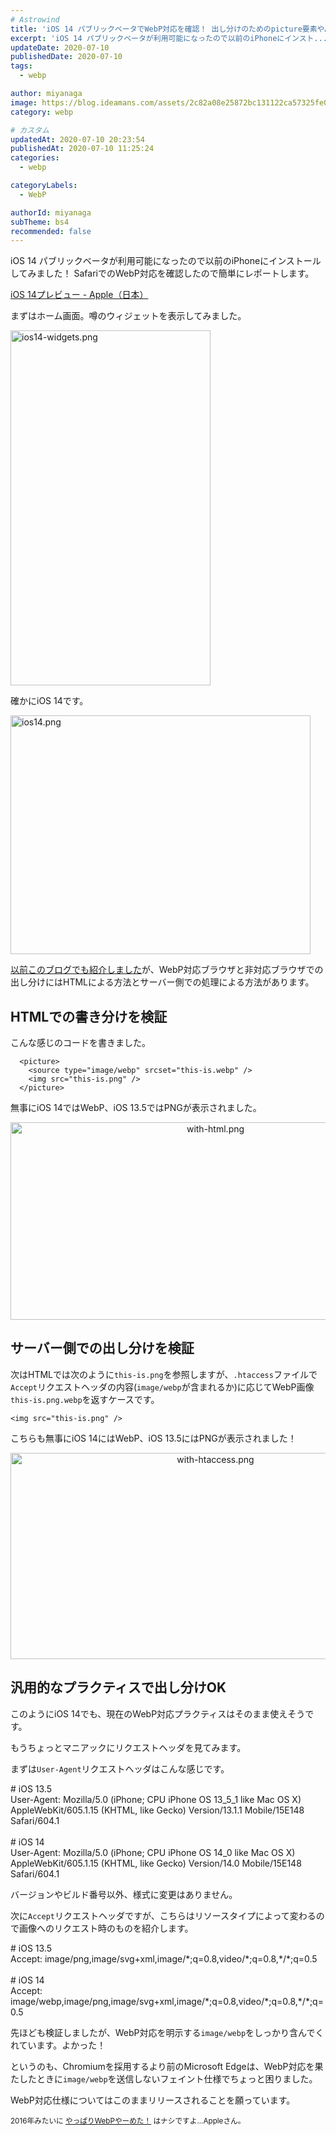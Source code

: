 ```yaml
---
# Astrowind
title: 'iOS 14 パブリックベータでWebP対応を確認！ 出し分けのためのpicture要素やAcceptヘッダは今まで通りで大丈夫？'
excerpt: 'iOS 14 パブリックベータが利用可能になったので以前のiPhoneにインスト...'
updateDate: 2020-07-10
publishedDate: 2020-07-10
tags: 
  - webp

author: miyanaga
image: https://blog.ideamans.com/assets/2c82a08e25872bc131122ca57325fe057de1d55e.png
category: webp

# カスタム
updatedAt: 2020-07-10 20:23:54
publishedAt: 2020-07-10 11:25:24
categories: 
  - webp

categoryLabels: 
  - WebP

authorId: miyanaga
subTheme: bs4
recommended: false
---
```


iOS 14 パブリックベータが利用可能になったので以前のiPhoneにインストールしてみました！ SafariでのWebP対応を確認したので簡単にレポートします。

[iOS 14プレビュー - Apple（日本）](https://www.apple.com/jp/ios/ios-14-preview/)

まずはホーム画面。噂のウィジェットを表示してみました。

<img alt="ios14-widgets.png" src="https://blog.ideamans.com/assets/ios14-widgets.png" width="320" height="568" class="img-fluid text-center" />

確かにiOS 14です。

<img alt="ios14.png" src="https://blog.ideamans.com/assets/ios14.png" width="480" height="382" class="img-fluid text-center" />

[以前このブログでも紹介しました](https://blog.ideamans.com/2019/04/webp-direction.html)が、WebP対応ブラウザと非対応ブラウザでの出し分けにはHTMLによる方法とサーバー側での処理による方法があります。



## HTMLでの書き分けを検証

こんな感じのコードを書きました。

<pre><code class="lang-html">  &lt;picture&gt;
    &lt;source type=&quot;image/webp&quot; srcset=&quot;this-is.webp&quot; /&gt;
    &lt;img src=&quot;this-is.png&quot; /&gt;
  &lt;/picture&gt;
</code></pre>

無事にiOS 14ではWebP、iOS 13.5ではPNGが表示されました。

<img alt="with-html.png" src="https://blog.ideamans.com/assets/with-html.png" width="640" height="316" class="mt-image-center img-fluid" style="text-align: center; display: block; margin: 0 auto 20px;" />

## サーバー側での出し分けを検証

次はHTMLでは次のように`this-is.png`を参照しますが、`.htaccess`ファイルで`Accept`リクエストヘッダの内容(`image/webp`が含まれるか)に応じてWebP画像`this-is.png.webp`を返すケースです。

<pre><code class="lang-html">&lt;img src=&quot;this-is.png&quot; /&gt;
</code></pre>

こちらも無事にiOS 14にはWebP、iOS 13.5にはPNGが表示されました！

<img alt="with-htaccess.png" src="https://blog.ideamans.com/assets/with-htaccess.png" width="640" height="330" class="mt-image-center img-fluid" style="text-align: center; display: block; margin: 0 auto 20px;" />

## 汎用的なプラクティスで出し分けOK

このようにiOS 14でも、現在のWebP対応プラクティスはそのまま使えそうです。

もうちょっとマニアックにリクエストヘッダを見てみます。

まずは`User-Agent`リクエストヘッダはこんな感じです。

<div class="alert alert-secondary">
# iOS 13.5<br>
User-Agent: Mozilla/5.0 (iPhone; CPU iPhone OS 13_5_1 like Mac OS X) AppleWebKit/605.1.15 (KHTML, like Gecko) Version/13.1.1 Mobile/15E148 Safari/604.1<br>
<br>
# iOS 14<br>
User-Agent: Mozilla/5.0 (iPhone; CPU iPhone OS 14_0 like Mac OS X) AppleWebKit/605.1.15 (KHTML, like Gecko) Version/14.0 Mobile/15E148 Safari/604.1<br>
</div>

バージョンやビルド番号以外、様式に変更はありません。

次に`Accept`リクエストヘッダですが、こちらはリソースタイプによって変わるので画像へのリクエスト時のものを紹介します。

<div class="alert alert-secondary">
# iOS 13.5<br>
Accept: image/png,image/svg+xml,image/*;q=0.8,video/*;q=0.8,*/*;q=0.5<br>
<br>
# iOS 14<br>
Accept: image/webp,image/png,image/svg+xml,image/*;q=0.8,video/*;q=0.8,*/*;q=0.5
</div>

先ほども検証しましたが、WebP対応を明示する`image/webp`をしっかり含んでくれています。よかった！

というのも、Chromiumを採用するより前のMicrosoft Edgeは、WebP対応を果たしたときに`image/webp`を送信しないフェイント仕様でちょっと困りました。

WebP対応仕様についてはこのままリリースされることを願っています。

<small class="text-muted">2016年みたいに [やっぱりWebPやーめた！](https://applech2.com/archives/20160805-sierra-beta-4-remove-webp.html) はナシですよ...Appleさん。</small>